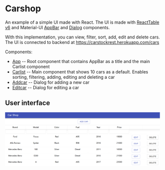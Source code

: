 # Carshop

An example of a simple UI made with React. The UI is made with [ReactTable v6](https://github.com/tannerlinsley/react-table/tree/v6) and Material-UI [AppBar](https://material-ui.com/components/app-bar/) and [Dialog](https://material-ui.com/components/dialogs/) components.

With this implementation, you can view, filter, sort, add, edit and delete cars.
The UI is connected to backend at https://carstockrest.herokuapp.com/cars

Components: 
- [App](/src/App.js) -- Root component that contains AppBar as a title and the main Carlist component
- [Carlist](/src/components/Carlist.js) -- Main component that shows 10 cars as a default. Enables sorting, filtering, adding, editing and deleting a car
- [Addcar](/src/components/Addcar.js) -- Dialog for adding a new car
- [Editcar](/src/components/Editcar.js) -- Dialog for editing a car

## User interface

![UI](ui.png "UI")
